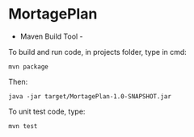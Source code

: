 # MortagePlan

- Maven Build Tool -


To build and run code, in projects folder, type in cmd:

    mvn package
  
Then:

    java -jar target/MortagePlan-1.0-SNAPSHOT.jar
  
  
To unit test code, type:

    mvn test
